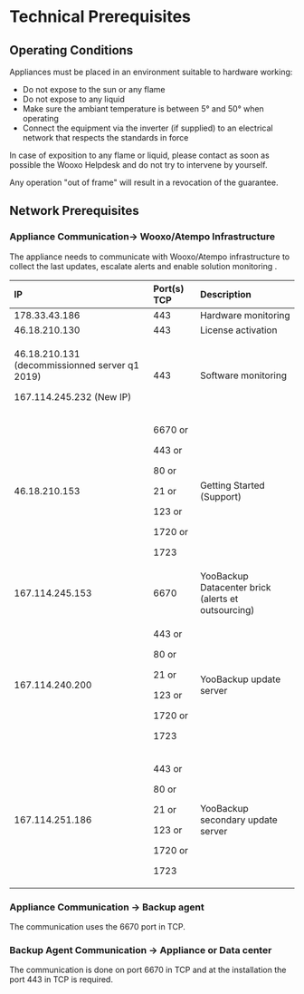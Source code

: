 # Technical Prerequisites

## Operating Conditions

Appliances must be placed in an environment suitable to hardware working:

* Do not expose to the sun or any flame 
* Do not expose to any liquid
* Make sure the ambiant temperature is between 5° and 50° when operating
* Connect the equipment via the inverter \(if supplied\) to an electrical network that respects the standards in force 

In case of exposition to any flame or liquid, please contact as soon as possible the Wooxo Helpdesk and do not try to intervene by yourself.

Any operation "out of frame" will result in a revocation of the guarantee.

## Network Prerequisites

### Appliance Communication-&gt; Wooxo/Atempo Infrastructure 

The appliance needs to communicate with Wooxo/Atempo infrastructure to collect the last updates, escalate alerts and enable solution monitoring .

<table>
  <thead>
    <tr>
      <th style="text-align:left">IP</th>
      <th style="text-align:left">Port(s) TCP</th>
      <th style="text-align:left">Description</th>
    </tr>
  </thead>
  <tbody>
    <tr>
      <td style="text-align:left">178.33.43.186</td>
      <td style="text-align:left">443</td>
      <td style="text-align:left">Hardware monitoring</td>
    </tr>
    <tr>
      <td style="text-align:left">46.18.210.130</td>
      <td style="text-align:left">443</td>
      <td style="text-align:left">License activation</td>
    </tr>
    <tr>
      <td style="text-align:left">
        <p>46.18.210.131 (decommissionned server q1 2019)</p>
        <p>167.114.245.232 (New IP)</p>
      </td>
      <td style="text-align:left">443</td>
      <td style="text-align:left">Software monitoring</td>
    </tr>
    <tr>
      <td style="text-align:left">46.18.210.153</td>
      <td style="text-align:left">
        <p>6670 or</p>
        <p>443 or</p>
        <p>80 or</p>
        <p>21 or</p>
        <p>123 or</p>
        <p>1720 or</p>
        <p>1723</p>
      </td>
      <td style="text-align:left">Getting Started (Support)</td>
    </tr>
    <tr>
      <td style="text-align:left">167.114.245.153</td>
      <td style="text-align:left">6670</td>
      <td style="text-align:left">YooBackup Datacenter brick
        <br />(alerts et outsourcing)</td>
    </tr>
    <tr>
      <td style="text-align:left">167.114.240.200</td>
      <td style="text-align:left">
        <p>443 or</p>
        <p>80 or</p>
        <p>21 or</p>
        <p>123 or</p>
        <p>1720 or</p>
        <p>1723</p>
      </td>
      <td style="text-align:left">YooBackup update server</td>
    </tr>
    <tr>
      <td style="text-align:left">167.114.251.186</td>
      <td style="text-align:left">
        <p>443 or</p>
        <p>80 or</p>
        <p>21 or</p>
        <p>123 or</p>
        <p>1720 or</p>
        <p>1723</p>
      </td>
      <td style="text-align:left">YooBackup secondary update server</td>
    </tr>
  </tbody>
</table>

### Appliance Communication -&gt; Backup agent

The communication uses the 6670 port in TCP.

### Backup Agent Communication -&gt; Appliance or Data center

The communication is done on port 6670 in TCP and at the installation the port 443 in TCP is required. 



